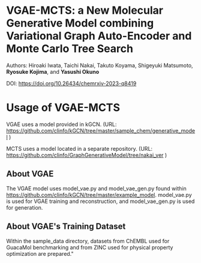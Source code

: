 # VGAE-MCTS: a New Molecular Generative Model combining Variational Graph Auto-Encoder and Monte Carlo Tree Search

Authors: Hiroaki Iwata, Taichi Nakai, Takuto Koyama, Shigeyuki Matsumoto, **Ryosuke Kojima**, and **Yasushi Okuno**

DOI: https://doi.org/10.26434/chemrxiv-2023-q8419

# Usage of VGAE-MCTS

VGAE uses a model provided in kGCN.
(URL: https://github.com/clinfo/kGCN/tree/master/sample_chem/generative_model )

MCTS uses a model located in a separate repository.
(URL: https://github.com/clinfo/GraphGenerativeModel/tree/nakai_ver )

## About VGAE
The VGAE model uses model_vae.py and model_vae_gen.py found within https://github.com/clinfo/kGCN/tree/master/example_model. model_vae.py is used for VGAE training and reconstruction, and model_vae_gen.py is used for generation.

## About VGAE's Training Dataset
Within the sample_data directory, datasets from ChEMBL used for GuacaMol benchmarking and from ZINC used for physical property optimization are prepared."
